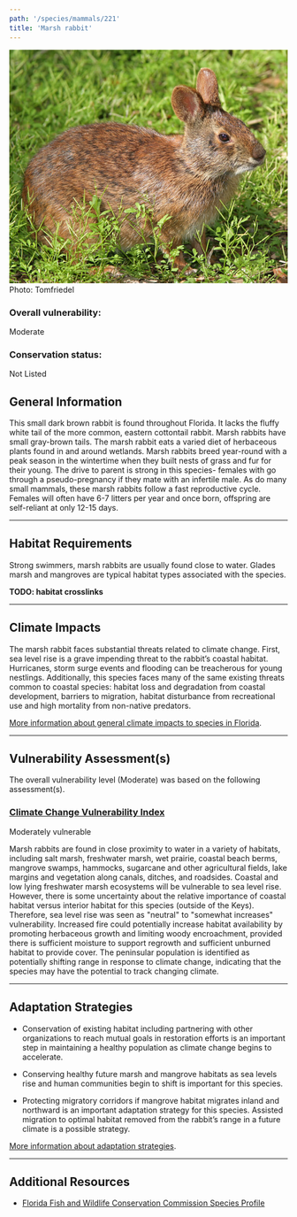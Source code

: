 ```yaml
---
path: '/species/mammals/221'
title: 'Marsh rabbit'
---
```


<content-header icon="small_mammals" title="Marsh rabbit" subtitle="Sylvilagus palustris">
</content-header>

<div id="TopSection">

<div class="header-photo"><img src="221.jpg" alt="Photo for 221"/>
<figcaption>Photo: Tomfriedel</figcaption></div>

<div>

### Overall vulnerability:

<div class="vulnerability vulnerability-moderate">Moderate</div>



### Conservation status:

Not Listed

</div>
</div>

## General Information

This small dark brown rabbit is found throughout Florida.  It lacks the fluffy white tail of the more common, eastern cottontail rabbit.  Marsh rabbits have small gray-brown tails.  The marsh rabbit eats a varied diet of herbaceous plants found in and around wetlands.  Marsh rabbits breed year-round with a peak season in the wintertime when they built nests of grass and fur for their young.  The drive to parent is strong in this species- females with go through a pseudo-pregnancy if they mate with an infertile male.  As do many small mammals, these marsh rabbits follow a fast reproductive cycle.  Females will often have 6-7 litters per year and once born, offspring are self-reliant at only 12-15 days.

<hr />

## Habitat Requirements

Strong swimmers, marsh rabbits are usually found close to water.  Glades marsh and mangroves are typical habitat types associated with the species.

**TODO: habitat crosslinks**

<hr />

## Climate Impacts

The marsh rabbit faces substantial threats related to climate change.  First, sea level rise is a grave impending threat to the rabbit’s coastal habitat.  Hurricanes, storm surge events and flooding can be treacherous for young nestlings.  Additionally, this species faces many of the same existing threats common to coastal species: habitat loss and degradation from coastal development, barriers to migration, habitat disturbance from recreational use and high mortality from non-native predators.

[More information about general climate impacts to species in Florida](/impacts/species).



<hr />

## Vulnerability Assessment(s)

The overall vulnerability level (Moderate) was based on the following assessment(s).
#### 
<div class="vulnerability-header">
<h3><a href="/impacts/vulnerability/ccvi">Climate Change Vulnerability Index</a></h3>
<div class="vulnerability vulnerability-moderate">Moderately vulnerable</div>
</div> 

Marsh rabbits are found in close proximity to water in a variety of habitats, including salt marsh, freshwater marsh, wet prairie, coastal beach berms, mangrove swamps, hammocks, sugarcane and other agricultural fields, lake margins and vegetation along canals, ditches, and roadsides. Coastal and low lying freshwater marsh ecosystems will be vulnerable to sea level rise. However, there is some uncertainty about the relative importance of coastal habitat versus interior habitat for this species (outside of the Keys).  Therefore, sea level rise was seen as  "neutral" to "somewhat increases" vulnerability. Increased fire could potentially increase habitat availability by promoting herbaceous growth and limiting woody encroachment, provided there is sufficient moisture to support regrowth and sufficient unburned habitat to provide cover.  The peninsular population is identified as potentially shifting range in response to climate change, indicating that the species may have the potential to track changing climate.


<hr />

## Adaptation Strategies

- Conservation of existing habitat including partnering with other organizations to reach mutual goals in restoration efforts is an important step in maintaining a healthy population as climate change begins to accelerate.

- Conserving healthy future marsh and mangrove habitats as sea levels rise and human communities begin to shift is important for this species.

- Protecting migratory corridors if mangrove habitat migrates inland and northward is an important adaptation strategy for this species.  Assisted migration to optimal habitat removed from the rabbit’s range in a future climate is a possible strategy.

[More information about adaptation strategies](/strategies).

<hr />


## Additional Resources

- [Florida Fish and Wildlife Conservation Commission Species Profile](https://myfwc.com/wildlifehabitats/profiles/mammals/land/marsh-rabbit/)
